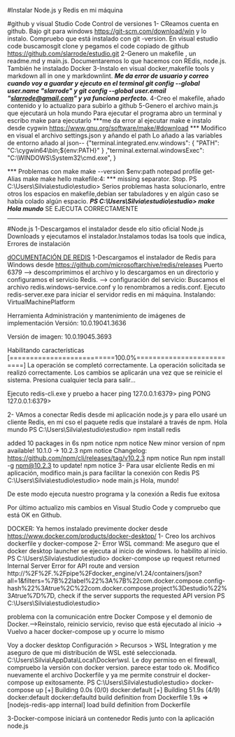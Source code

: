 

#Instalar Node.js y Redis en mi máquina

#github y visual Studio Code Control de versiones
1-  CReamos cuenta en github. Bajo git para windows https://git-scm.com/download/win y lo instalo. Compruebo que está instalado  con git -version. 
En visual estudio code buscamosgit clone y pegamos el code copiado de github
https://github.com/slarrode/estudio.git
2-Genero un makefile , un readme.md y main.js.
 Documentaremos lo que hacemos con REdis, node.js. También he instalado Docker
3-Instalo en visual docker,makefile tools y markdown all in one y markdownlint.
***Me da error de usuario y correo cuando voy a guardar y ejecuto en el terminal git config --global user.name "slarrode"  y git config --global user.email "slarrode@gmail.com" y ya funciona perfecto.***
4-Creo el makefile, añado contenido y lo actualizo para subirlo a github
5-Genero el archivo main.js que ejecutará un hola mundo
Para ejecutar el programa abro un terminal y escribo make para ejecutarlo
***me da error al ejecutar make e instalo desde cygwin 
https://www.gnu.org/software/make/#download  *** Modifico en visual el archivo settings.json y añando el path  Lo añado a las variables de entorno
añado al json-- {"terminal.integrated.env.windows": {
    "PATH": "C:\\cygwin64\\bin;${env:PATH}"
}
,"terminal.external.windowsExec": "C:\\WINDOWS\\System32\\cmd.exe",
}
 
 *** Problemas con make make --version   $env:path notepad profile   get-Alias make 
make hello
makefile:4: *** missing separator.  Stop.
PS C:\Users\Silvia\estudio\estudio>  Serios problemas hasta solucionarlo, entre otros los espacios en makefile,debían ser tabuladores y en algún caso se había colado algún espacio.
***PS C:\Users\Silvia\estudio\estudio> make
Hola mundo***  SE EJECUTA CORRECTAMENTE
***
#Node.js
1-Descargamos el instalador desde elo sitio oficial Node.js Downloads y ejecutamos el instalador.Instalamos todas lsa tools que indica, Errores de instalación

[dOCUMENTACIÓN DE REDIS](https://github.com/redis/redis)
1-Descargamos el instalador de Redis para Windows desde https://github.com/microsoftarchive/redis/releases
Puerto 6379
--> descomprimimos el archivo y lo descargamos en un directorio y configuramos el servicio Redis.
--> configuración del servicio: Buscamos el archivo redis.windows-service.conf y lo renombramos a redis.conf. Ejecuto redis-server.exe para iniciar el servidor redis en mi máquina.
Instalando: VirtualMachinePlatform

Herramienta Administración y mantenimiento de imágenes de implementación
Versión: 10.0.19041.3636

Versión de imagen: 10.0.19045.3693

Habilitando características
[==========================100.0%==========================]
La operación se completó correctamente.
La operación solicitada se realizó correctamente. Los cambios se aplicarán una vez que se reinicie el sistema.
Presiona cualquier tecla para salir...

Ejecuto redis-cli.exe y pruebo a hacer ping
127.0.0.1:6379> ping
PONG
127.0.0.1:6379>

2- VAmos a conectar Redis desde mi aplicación node.js y para ello usaré un cliente Redis, en mi cso el paquete redis que instalaré a través de npm. 
Hola mundo
PS C:\Users\Silvia\estudio\estudio> npm install redis

added 10 packages in 6s
npm notice
npm notice New minor version of npm available! 10.1.0 -> 10.2.3
npm notice Changelog: https://github.com/npm/cli/releases/tag/v10.2.3
npm notice Run npm install -g npm@10.2.3 to update!
npm notice
3- Para usar elcliente Redis en mi aplicación, modifico main.js para facilitar la conexión con Redis
PS C:\Users\Silvia\estudio\estudio> node main.js
Hola, mundo!

De este modo ejecuta nuestro programa y la conexión a Redis fue exitosa

Por último actualizo mis cambios en Visual Studio Code y compruebo que está OK en Github.

DOCKER: Ya hemos instalado previmente docker desde https://www.docker.com/products/docker-desktop/
1- Creo los archivos dockerfile y docker-compose
2- Error WSL command: Me aseguro que el docker desktop launcher se ejecuta al inicio de windows. lo habilito al inicio. 
PS C:\Users\Silvia\estudio\estudio> docker-compose up
request returned Internal Server Error for API route and version http://%2F%2F.%2Fpipe%2Fdocker_engine/v1.24/containers/json?all=1&filters=%7B%22label%22%3A%7B%22com.docker.compose.config-hash%22%3Atrue%2C%22com.docker.compose.project%3Destudio%22%3Atrue%7D%7D, check if the server supports the requested API version
PS C:\Users\Silvia\estudio\estudio> 

problema con la comunicación entre Docker Compose y el demonio de Docker.-->Reinstalo, reinicio servicio, reviso que está ejecutado al inicio -> Vuelvo a hacer docker-compose up y ocurre lo mismo 

Voy a docker desktop Configuración > Recursos > WSL Integration y me aseguro  de que mi distribución de WSL esté seleccionada.  C:\Users\Silvia\AppData\Local\Docker\wsl. Le doy permiso en el firewall, compruebo la versión con docker version. parece estar todo ok. Modifico nuevamente el archivo Dockerfile y ya me permite construir el docker-compose up exitosamente.
PS C:\Users\Silvia\estudio\estudio> docker-compose up
[+] Building 0.0s (0/0)                                                                                                            docker:default
[+] Building 51.9s (4/9)                                                                                                                                               docker:default                     docker:defaultd build definition from Dockerfile                                                                                                            1.9s
 => [nodejs-redis-app internal] load build definition from Dockerfile 

3-Docker-compose iniciará un contenedor Redis junto con la aplicación node.js